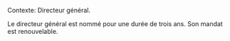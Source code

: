 Contexte: Directeur général.

Le directeur général est nommé pour une durée de trois ans. Son mandat est renouvelable.
